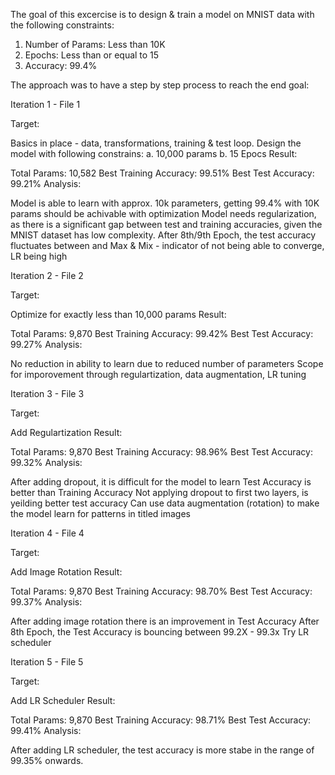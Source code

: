 The goal of this excercise is to design & train a model on MNIST data with the following constraints:
1. Number of Params: Less than 10K
2. Epochs: Less than or equal to 15
3. Accuracy: 99.4%

The approach was to have a step by step process to reach the end goal:

Iteration 1 - File 1

Target:

Basics in place - data, transformations, training & test loop.
Design the model with following constrains: a. 10,000 params b. 15 Epocs
Result:

Total Params: 10,582
Best Training Accuracy: 99.51%
Best Test Accuracy: 99.21%
Analysis:

Model is able to learn with approx. 10k parameters, getting 99.4% with 10K params should be achivable with optimization
Model needs regularization, as there is a significant gap between test and training accuracies, given the MNIST dataset has low complexity.
After 8th/9th Epoch, the test accuracy fluctuates between and Max & Mix - indicator of not being able to converge, LR being high

Iteration 2 - File 2

Target:

Optimize for exactly less than 10,000 params
Result:

Total Params: 9,870
Best Training Accuracy: 99.42%
Best Test Accuracy: 99.27%
Analysis:

No reduction in ability to learn due to reduced number of parameters
Scope for imporovement through regulartization, data augmentation, LR tuning

Iteration 3 - File 3


Target:

Add Regulartization
Result:

Total Params: 9,870
Best Training Accuracy: 98.96%
Best Test Accuracy: 99.32%
Analysis:

After adding dropout, it is difficult for the model to learn
Test Accuracy is better than Training Accuracy
Not applying dropout to first two layers, is yeilding better test accuracy
Can use data augmentation (rotation) to make the model learn for patterns in titled images

Iteration 4 - File 4

Target:

Add Image Rotation
Result:

Total Params: 9,870
Best Training Accuracy: 98.70%
Best Test Accuracy: 99.37%
Analysis:

After adding image rotation there is an improvement in Test Accuracy
After 8th Epoch, the Test Accuracy is bouncing between 99.2X - 99.3x
Try LR scheduler


Iteration 5 - File 5

Target:

Add LR Scheduler
Result:

Total Params: 9,870
Best Training Accuracy: 98.71%
Best Test Accuracy: 99.41%
Analysis:

After adding LR scheduler, the test accuracy is more stabe in the range of 99.35% onwards.
